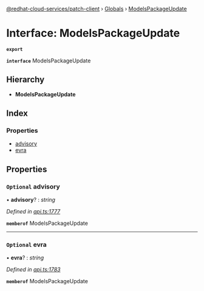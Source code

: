 [@redhat-cloud-services/patch-client](../README.md) › [Globals](../globals.md) › [ModelsPackageUpdate](modelspackageupdate.md)

# Interface: ModelsPackageUpdate

**`export`** 

**`interface`** ModelsPackageUpdate

## Hierarchy

* **ModelsPackageUpdate**

## Index

### Properties

* [advisory](modelspackageupdate.md#optional-advisory)
* [evra](modelspackageupdate.md#optional-evra)

## Properties

### `Optional` advisory

• **advisory**? : *string*

*Defined in [api.ts:1777](https://github.com/RedHatInsights/javascript-clients/blob/77019e3d/packages/patch/api.ts#L1777)*

**`memberof`** ModelsPackageUpdate

___

### `Optional` evra

• **evra**? : *string*

*Defined in [api.ts:1783](https://github.com/RedHatInsights/javascript-clients/blob/77019e3d/packages/patch/api.ts#L1783)*

**`memberof`** ModelsPackageUpdate
